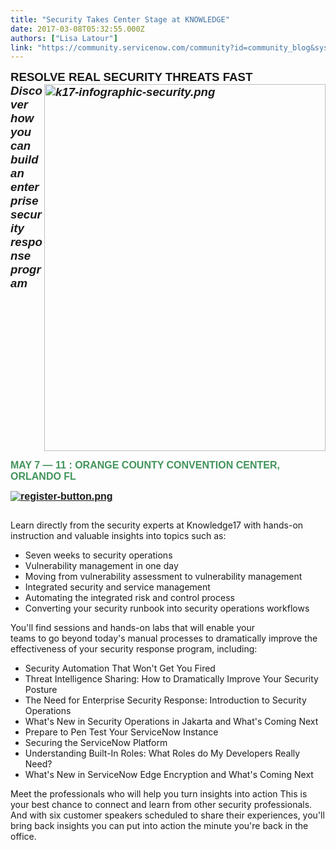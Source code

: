 ```yaml
---
title: "Security Takes Center Stage at KNOWLEDGE"
date: 2017-03-08T05:32:55.000Z
authors: ["Lisa Latour"]
link: "https://community.servicenow.com/community?id=community_blog&sys_id=7afc66a5dbd0dbc01dcaf3231f96193a"
---
```

<div class="section"><div class="column"><span style="font-family: arial,helvetica,sans-serif;"><strong style="font-size: 14pt;">RESOLVE REAL SECURITY THREATS FAST </strong></span></div><div class="column"><em style="font-family: arial,helvetica,sans-serif;"><strong><span style="font-size: 14pt;"><img  alt="k17-infographic-security.png" class="image-2 jive-image" height="587" src="b6a8bb3ddb101304b322f4621f9619c1.iix" style="float: right; width: 450px; height: 587.177px;" width="450"/>Discover how you can build an enterprise security response program</span> </strong></em><p></p></div></div><div class="column"><p><strong style="font-family: arial,helvetica,sans-serif;"><span style="color: #42945b;"><span style="font-size: 12pt;">MAY 7 — 11 :</span><span style="font-size: 12pt;"> </span></span><span style="font-size: 12pt;"><span style="color: #42945b;">ORANGE COUNTY CONVENTION CENTER, ORLANDO FL</span> </span></strong></p><p><strong style=": ; font-size: 12pt; font-family: arial,helvetica,sans-serif;"><a href="http://knowledge.servicenow.com/register-pricing.html?cid=com:1"><img  alt="register-button.png" class="image-1 jive-image" src="45385dcadbd81b04ed6af3231f96193c.iix" style="height: auto;"/></a></strong></p></div><p></p><p>Learn directly from the security experts at Knowledge17 with hands-on instruction and valuable insights into topics such as:</p><ul><li>Seven weeks to security operations</li><li>Vulnerability management in one day</li><li>Moving from vulnerability assessment to vulnerability management</li><li>Integrated security and service management</li><li>Automating the integrated risk and control process</li><li>Converting your security runbook into security operations workflows</li></ul><p></p><p>You'll find sessions and hands-on labs that will enable your <br/>teams to go beyond today's manual processes to dramatically improve the effectiveness of your security response program, including:</p><ul><li>Security Automation That Won't Get You Fired</li><li>Threat Intelligence Sharing: How to Dramatically Improve Your Security Posture</li><li>The Need for Enterprise Security Response: Introduction to Security Operations</li><li>What's New in Security Operations in Jakarta and What's Coming Next</li><li>Prepare to Pen Test Your ServiceNow Instance</li><li>Securing the ServiceNow Platform</li><li>Understanding Built-In Roles: What Roles do My Developers Really Need?</li><li>What's New in ServiceNow Edge Encryption and What's Coming Next</li></ul><p></p><p>Meet the professionals who will help you turn insights into action This is your best chance to connect and learn from other security professionals. And with six customer speakers scheduled to share their experiences, you'll bring back insights you can put into action the minute you're back in the office.</p>